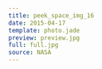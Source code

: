 ```yaml
---
title: peek_space_img_16
date: 2015-04-17
template: photo.jade
preview: preview.jpg
full: full.jpg
source: NASA
---
```


